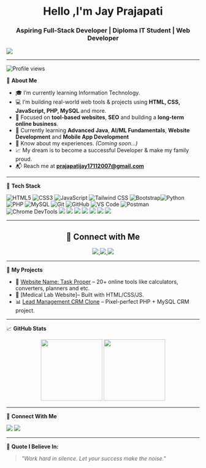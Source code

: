 <h1 align="center">Hello ,I'm Jay Prajapati</h1>
<h3 align="center">Aspiring Full-Stack Developer | Diploma IT Student | Web Developer</h3>
<a href="https://jayprajapati-dev.tech">
  <img src="https://img.shields.io/badge/Portfolio-000000?style=for-the-badge&logo=Firefox&logoColor=white" />
</a>

---
![Profile views](https://visitor-badge.laobi.icu/badge?page_id=jayprajapati-dev.jayprajapati-dev&left_color=blue&right_color=green)

🌟 **About Me**
- 🎓 I’m currently learning Information Technology.
- 💻 I’m building real-world web tools & projects using **HTML, CSS, JavaScript, PHP, MySQL** and more.
- 🎯 Focused on **tool-based websites**, **SEO** and building a **long-term online business**.
- 🌱 Currently learning **Advanced Java**, **AI/ML Fundamentals**, **Website Development** and **Mobile App Development**
- 📄 Know about my experiences. *(Coming soon...)*
- 📈 My dream is to become a successful Developer & make my family proud.
- 📬 Reach me at **prajapatijay17112007@gmail.com**

---

🚀 **Tech Stack**

<p align="left">
  <img src="https://img.shields.io/badge/HTML5-E34F26?style=flat&logo=html5&logoColor=white" alt="HTML5"/>
  <img src="https://img.shields.io/badge/CSS3-1572B6?style=flat&logo=css3&logoColor=white" alt="CSS3"/>
  <img src="https://img.shields.io/badge/JavaScript-F7DF1E?style=flat&logo=javascript&logoColor=black" alt="JavaScript"/>
  <img src="https://img.shields.io/badge/Tailwind_CSS-38B2AC?style=flat&logo=tailwind-css&logoColor=white" alt="Tailwind CSS"/>
  <img src="https://img.shields.io/badge/Bootstrap-7952B3?style=flat&logo=bootstrap&logoColor=white" alt="Bootstrap"/><img src="https://img.shields.io/badge/Python-3670A0?style=flat&logo=python&logoColor=ffdd54" alt="Python"/>
  <img src="https://img.shields.io/badge/PHP-777BB4?style=flat&logo=php&logoColor=white" alt="PHP"/>
  <img src="https://img.shields.io/badge/MySQL-4479A1?style=flat&logo=mysql&logoColor=white" alt="MySQL"/>
  <img src="https://img.shields.io/badge/Git-F05032?style=flat&logo=git&logoColor=white" alt="Git"/>
  <img src="https://img.shields.io/badge/GitHub-181717?style=flat&logo=github&logoColor=white" alt="GitHub"/>
  <img src="https://img.shields.io/badge/VS_Code-007ACC?style=flat&logo=visual-studio-code&logoColor=white" alt="VS Code"/>
  <img src="https://img.shields.io/badge/Postman-FF6C37?style=flat&logo=postman&logoColor=white" alt="Postman"/>
  <img src="https://img.shields.io/badge/Chrome_DevTools-4285F4?style=flat&logo=google-chrome&logoColor=white" alt="Chrome DevTools"/>
  <img src="https://img.shields.io/badge/React-61DAFB?style=flat&logo=react&logoColor=black"/>
<img src="https://img.shields.io/badge/Tailwind_CSS-06B6D4?style=flat&logo=tailwind-css&logoColor=white"/>
<img src="https://img.shields.io/badge/Visual_Studio_Code-007ACC?style=flat&logo=visual-studio-code&logoColor=white"/>
<img src="https://img.shields.io/badge/Linux-FCC624?style=flat&logo=linux&logoColor=black"/>
<img src="https://img.shields.io/badge/Markdown-000000?style=flat&logo=markdown&logoColor=white"/>
<img src="https://img.shields.io/badge/JSON-000000?style=flat&logo=json&logoColor=white"/>
<img src="https://img.shields.io/badge/ChatGPT_API-10a37f?style=flat&logo=openai&logoColor=white"/>
</p>

---

<h2 align="center">🤝 Connect with Me</h2>

<p align="center">
  <a href="https://www.linkedin.com/in/jayprajapati171120/">
    <img src="https://img.shields.io/badge/LinkedIn-blue?style=for-the-badge&logo=linkedin" />
  </a>
  <a href="https://www.instagram.com/prajapati_jay_1711/">
    <img src="https://img.shields.io/badge/Instagram-E4405F?style=for-the-badge&logo=instagram&logoColor=white" />
  </a>
  <a href="mailto:prajapatijay17112007@gmail.com">
    <img src="https://img.shields.io/badge/Gmail-D14836?style=for-the-badge&logo=gmail&logoColor=white" />
  </a>
</p>

---

📌 **My Projects**
- 🔧 [Website Name: Task Proper](https://www.taskproper.com) – 20+ online tools like calculators, converters, planners and etc.
- 💼 [Medical Lab Website]– Built with HTML/CSS/JS.
- 📊 [Lead Management CRM Clone](https://github.com/jayprajapati-dev/Lead-Management-System) – Pixel-perfect PHP + MySQL CRM project.

---

📈 **GitHub Stats**
<p align="center">
  <img src="https://github-readme-stats.vercel.app/api?username=jayprajapati-dev&show_icons=true&theme=radical" height="160"/>
  <img src="https://github-readme-stats.vercel.app/api/top-langs/?username=jayprajapati-dev&layout=compact&theme=radical" height="160"/>
</p>

---

🔗 **Connect With Me**
<p>
  <a href="https://github.com/jayprajapati-dev"><img src="https://img.shields.io/badge/GitHub-jayprajapati--dev-181717?style=flat&logo=github&logoColor=white"/></a>
  <a href="mailto:prajapatijay17112007@gmail.com"><img src="https://img.shields.io/badge/Gmail-prajapatijay17112007@gmail.com-D14836?style=flat&logo=gmail&logoColor=white"/></a>
</p>

---

🧠 **Quote I Believe In:**

> *"Work hard in silence. Let your success make the noise."*
